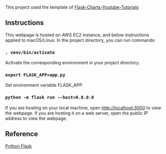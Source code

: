 This project used the template of [Flask-Charts-Youtube-Tutorials](https://github.com/soumilshah1995/Flask-Charts-Youtube-Tutorials-/tree/master)

## Instructions
This webpage is hosted on AWS EC2 instance, and below instructions applied to macOS/Linux. In the project directory, you can run commands:

### `. venv/bin/activate`
Activate the corresponding environment in your project directory.

### `export FLASK_APP=app.py`
Set environment variable FLASK_APP.

### `python -m flask run --host=0.0.0.0`
If you are hosting on your local machine, open [http://localhost:3000](http://localhost:3000) to view the webpage.
If you are hosting it on a web server, open the public IP address to view the webpage.

## Reference
[Python Flask](https://flask.palletsprojects.com/en/2.0.x/installation/)